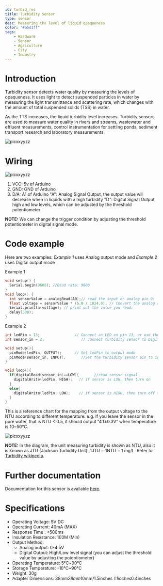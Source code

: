```yaml
---
id: turbid_res
title: Turbidity Sensor
type: sensor
desc: Measuring the level of liquid opaqueness 
color: "#a5d1ff"
tags:
    - Hardware
    - Sensor
    - Agriculture
    - City
    - Industry
---
```


# Introduction

Turbidity sensor detects water quality by measuring the levels of opaqueness. It uses light to detect suspended particles in water by measuring the light transmittance and scattering rate, which changes with the amount of total suspended solids (TSS) in water. 

As the TTS increases, the liquid turbidity level increases. Turbidity sensors are used to measure water quality in rivers and streams, wastewater and effluent measurements, control instrumentation for settling ponds, sediment transport research and laboratory measurements. 

![picxxyyzz](img/pic.jpg)

# Wiring

![picxxyyzz](img/pic1.png)

1. VCC:	5v of Arduino
2. GND:	GND of Arduino
3. D/A:	A1 of Arduino
    "A": Analog Signal Output, the output value will decrease when in liquids with a high turbidity
    "D": Digital Signal Output, high and low levels, which can be adjusted by the threshold potentiometer

**NOTE:** We can change the trigger condition by adjusting the threshold potentiometer in digital signal mode.

# Code example

Here are two examples: *Example 1* uses Analog output mode and *Example 2* uses Digital output mode

Example 1

```c
void setup() {
  Serial.begin(9600); //Baud rate: 9600
}
void loop() {
  int sensorValue = analogRead(A0);// read the input on analog pin 0:
  float voltage = sensorValue * (5.0 / 1024.0); // Convert the analog reading (which goes from 0 - 1023) to a voltage (0 - 5V):
  Serial.println(voltage); // print out the value you read:
  delay(500);
}

```

Example 2

```c
int ledPin = 13;                // Connect an LED on pin 13, or use the onboard one
int sensor_in = 2;                 // Connect turbidity sensor to Digital Pin 2

void setup(){
  pinMode(ledPin, OUTPUT);      // Set ledPin to output mode
  pinMode(sensor_in, INPUT);       //Set the turbidity sensor pin to input mode
}

void loop(){
  if(digitalRead(sensor_in)==LOW){       //read sensor signal
    digitalWrite(ledPin, HIGH);   // if sensor is LOW, then turn on
  }
  else{
    digitalWrite(ledPin, LOW);    // if sensor is HIGH, then turn off the led
  }
}

```

This is a reference chart for the mapping from the output voltage to the NTU according to different temperature. e.g. If you leave the sensor in the pure water, that is NTU < 0.5, it should output “4.1±0.3V” when temperature is 10~50℃.

![picxxyyzz](img/pic2.png)

**NOTE:** In the diagram, the unit measuring turbidity is shown as NTU, also it is known as JTU (Jackson Turbidity Unit), 1JTU = 1NTU = 1 mg/L. Refer to [Turbidity wikipedia](https://en.wikipedia.org/wiki/Turbidity).

# Further documentation

Documentation for this sensor is available [here](https://wiki.dfrobot.com/Turbidity_sensor_SKU__SEN0189).

# Specifications

- Operating Voltage: 5V DC
- Operating Current: 40mA (MAX)
- Response Time : <500ms
- Insulation Resistance: 100M (Min)
- Output Method:
    - Analog output: 0-4.5V
    - Digital Output: High/Low level signal (you can adjust the threshold value by adjusting the potentiometer)
- Operating Temperature: 5℃~90℃
- Storage Temperature: -10℃~90℃
- Weight: 30g
- Adapter Dimensions: 38mm*28mm*10mm/1.5inches *1.1inches*0.4inches
